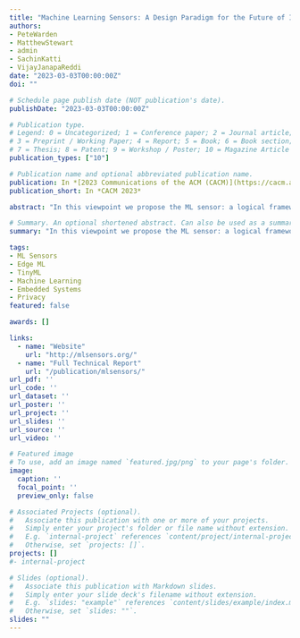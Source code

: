 ```yaml
---
title: "Machine Learning Sensors: A Design Paradigm for the Future of Intelligent Sensors"
authors:
- PeteWarden
- MatthewStewart
- admin
- SachinKatti
- VijayJanapaReddi
date: "2023-03-03T00:00:00Z"
doi: ""

# Schedule page publish date (NOT publication's date).
publishDate: "2023-03-03T00:00:00Z"

# Publication type.
# Legend: 0 = Uncategorized; 1 = Conference paper; 2 = Journal article;
# 3 = Preprint / Working Paper; 4 = Report; 5 = Book; 6 = Book section;
# 7 = Thesis; 8 = Patent; 9 = Workshop / Poster; 10 = Magazine Article
publication_types: ["10"]

# Publication name and optional abbreviated publication name.
publication: In *[2023 Communications of the ACM (CACM)](https://cacm.acm.org/)*
publication_short: In *CACM 2023*

abstract: "In this viewpoint we propose the ML sensor: a logical framework for developing ML-enabled embedded systems which empowers end users through its privacy-by-design approach. By limiting the data interface, the ML sensor paradigm helps ensure that no user information can be extracted beyond the scope of the sensor’s functionality. Our proposed definition is as follows: An ML sensor is a self-contained, embedded system that utilizes machine learning to process sensor data on-device – logically decoupling data computation from the main application processor and limiting the data access of the wider system to high-level ML model outputs."

# Summary. An optional shortened abstract. Can also be used as a summary for an extended abstract or poster etc.
summary: "In this viewpoint we propose the ML sensor: a logical framework for developing ML-enabled embedded systems which empowers end users through its privacy-by-design approach. By limiting the data interface, the ML sensor paradigm helps ensure that no user information can be extracted beyond the scope of the sensor’s functionality. Our proposed definition is as follows: An ML sensor is a self-contained, embedded system that utilizes machine learning to process sensor data on-device – logically decoupling data computation from the main application processor and limiting the data access of the wider system to high-level ML model outputs."

tags:
- ML Sensors
- Edge ML
- TinyML
- Machine Learning
- Embedded Systems
- Privacy
featured: false

awards: []

links:
  - name: "Website"
    url: "http://mlsensors.org/"
  - name: "Full Technical Report"
    url: "/publication/mlsensors/"
url_pdf: ''
url_code: ''
url_dataset: ''
url_poster: ''
url_project: ''
url_slides: ''
url_source: ''
url_video: ''

# Featured image
# To use, add an image named `featured.jpg/png` to your page's folder. 
image:
  caption: ''
  focal_point: ''
  preview_only: false

# Associated Projects (optional).
#   Associate this publication with one or more of your projects.
#   Simply enter your project's folder or file name without extension.
#   E.g. `internal-project` references `content/project/internal-project/index.md`.
#   Otherwise, set `projects: []`.
projects: []
#- internal-project

# Slides (optional).
#   Associate this publication with Markdown slides.
#   Simply enter your slide deck's filename without extension.
#   E.g. `slides: "example"` references `content/slides/example/index.md`.
#   Otherwise, set `slides: ""`.
slides: ""
---
```


<!-- {{% alert note %}}
Click the *Cite* button above to demo the feature to enable visitors to import publication metadata into their reference management software.
{{% /alert %}}

{{% alert note %}}
Click the *Slides* button above to demo Academic's Markdown slides feature.
{{% /alert %}} -->

<!-- Supplementary notes can be added here, including [code and math](https://sourcethemes.com/academic/docs/writing-markdown-latex/). -->


